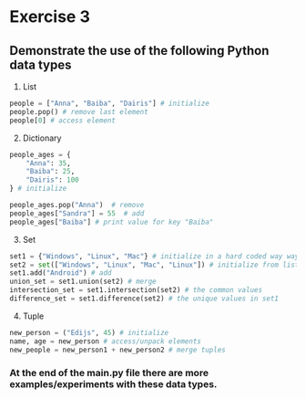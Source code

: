 # Exercise 3
## Demonstrate the use of the following Python data types
1. List
```python
people = ["Anna", "Baiba", "Dairis"] # initialize
people.pop() # remove last element
people[0] # access element
```
2. Dictionary
```python
people_ages = {
    "Anna": 35,
    "Baiba": 25,
    "Dairis": 100
} # initialize

people_ages.pop("Anna")  # remove
people_ages["Sandra"] = 55  # add
people_ages["Baiba"] # print value for key "Baiba" 
```
3. Set
```python
set1 = {"Windows", "Linux", "Mac"} # initialize in a hard coded way way
set2 = set(["Windows", "Linux", "Mac", "Linux"]) # initialize from list
set1.add("Android") # add
union_set = set1.union(set2) # merge
intersection_set = set1.intersection(set2) # the common values
difference_set = set1.difference(set2) # the unique values in set1
```
4. Tuple
```python
new_person = ("Edijs", 45) # initialize
name, age = new_person # access/unpack elements
new_people = new_person1 + new_person2 # merge tuples
```

### At the end of the main.py file there are more examples/experiments with these data types.